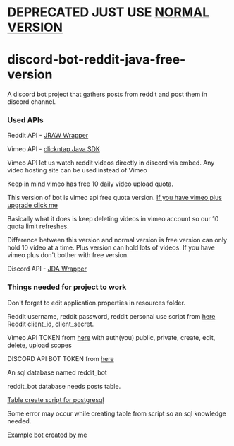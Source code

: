 # DEPRECATED JUST USE [NORMAL VERSION](https://github.com/Glaxier0/discord-bot-reddit-java)
# discord-bot-reddit-java-free-version
 A discord bot project that gathers posts from reddit and post them in discord channel.
 
### Used APIs ###
Reddit API - [JRAW Wrapper](https://github.com/mattbdean/JRAW)

Vimeo API - [clickntap Java SDK](https://github.com/clickntap/Vimeo) 

Vimeo API let us watch reddit videos directly in discord via embed. Any video hosting site can be used instead of Vimeo

Keep in mind vimeo has free 10 daily video upload quota. 

This version of bot is vimeo api free quota version. [If you have vimeo plus upgrade click me](https://github.com/Glaxier0/discord-bot-reddit-java) 

Basically what it does is keep deleting videos in vimeo account so our 10 quota limit refreshes. 

Difference between this version and normal version is free version can only hold 10 video at a time. 
Plus version can hold lots of videos. If you have vimeo plus don't bother with free version.

Discord API - [JDA Wrapper](https://github.com/DV8FromTheWorld/JDA)

### Things needed for project to work ###

Don't forget to edit application.properties in resources folder.

Reddit username, reddit password, reddit personal use script from [here](https://www.reddit.com/prefs/apps) 
Reddit client_id, client_secret.

Vimeo API TOKEN from [here](https://developer.vimeo.com/apps) with auth(you) public, private, create, edit, delete, upload scopes

DISCORD API BOT TOKEN from [here](https://discord.com/developers/applications)

An sql database named reddit_bot

reddit_bot database needs posts table.

[Table create script for postgresql](https://github.com/Glaxier0/discord-bot-java/blob/master/postgresql-create-script.md)

Some error may occur while creating table from script so an sql knowledge needed.

[Example bot created by me](https://discord.com/oauth2/authorize?client_id=863361433807093792&permissions=139586889792&scope=bot%20applications.commands)


